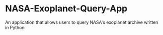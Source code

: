 # NASA-Exoplanet-Query-App
An application that allows users to query NASA's exoplanet archive written in Python
